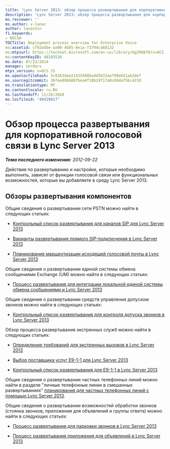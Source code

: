 ```yaml
---
title: 'Lync Server 2013: обзор процесса развертывания для корпоративной голосовой связи'
description: 'Lync Server 2013: обзор процесса развертывания для корпоративной голосовой связи.'
ms.reviewer: ''
ms.author: v-lanac
author: lanachin
f1.keywords:
- NOCSH
TOCTitle: Deployment process overview for Enterprise Voice
ms:assetid: cf92adbe-aa90-4b05-8e1a-f3794ca68132
ms:mtpsurl: https://technet.microsoft.com/en-us/library/Gg398878(v=OCS.15)
ms:contentKeyID: 48185526
ms.date: 07/23/2014
manager: serdars
mtps_version: v=OCS.15
ms.openlocfilehash: 5c8163dae21435490badd5633ae799e651ab2def
ms.sourcegitcommit: 36fee89bb887bea4f18b19f17a8c69daf5bc423d
ms.translationtype: MT
ms.contentlocale: ru-RU
ms.lasthandoff: 11/26/2020
ms.locfileid: "49429617"
---
```

# <a name="deployment-process-overview-for-enterprise-voice-in-lync-server-2013"></a>Обзор процесса развертывания для корпоративной голосовой связи в Lync Server 2013

<div data-xmlns="http://www.w3.org/1999/xhtml">

<div class="topic" data-xmlns="http://www.w3.org/1999/xhtml" data-msxsl="urn:schemas-microsoft-com:xslt" data-cs="https://msdn.microsoft.com/">

<div data-asp="https://msdn2.microsoft.com/asp">



</div>

<div id="mainSection">

<div id="mainBody">

<span> </span>

_**Тема последнего изменения:** 2012-09-22_

Действия по развертыванию и настройке, которые необходимо выполнить, зависят от функции голосовой связи или функциональных возможностей, которые вы добавляете в среду Lync Server 2013.

<div>

## <a name="feature-deployment-overviews"></a>Обзоры развертывания компонентов

Общие сведения о развертывании сети PSTN можно найти в следующих статьях:

  - [Контрольный список развертывания для каналов SIP для Lync Server 2013](lync-server-2013-sip-trunk-deployment-checklist.md)

  - [Варианты развертывания прямого SIP-подключения в Lync Server 2013](lync-server-2013-direct-sip-deployment-options.md)

  - [Планирование маршрутизации исходящей голосовой почты в Lync Server 2013](lync-server-2013-planning-outbound-voice-routing.md)

Общие сведения о развертывании единой системы обмена сообщениями Exchange (UM) можно найти в следующих статьях:

  - [Процесс развертывания для интеграции локальной единой системы обмена сообщениями и Lync Server 2013](lync-server-2013-deployment-process-for-integrating-on-premises-unified-messaging.md)

Общие сведения о развертывании средств управления допуском звонков можно найти в следующих статьях:

  - [Контрольный список развертывания для контроля допуска звонков в Lync Server 2013](lync-server-2013-deployment-checklist-for-call-admission-control.md)

Обзор процесса развертывания экстренных служб можно найти в следующих статьях:

  - [Определение требований для экстренных вызовов в Lync Server 2013](lync-server-2013-defining-your-requirements-for-emergency-calls.md)

  - [Выбор поставщика услуг E9-1-1 для Lync Server 2013](lync-server-2013-choosing-an-e9-1-1-service-provider.md)

  - [Контрольный список развертывания для E9-1-1 в Lync Server 2013](lync-server-2013-deployment-checklist-for-e9-1-1.md)

Общие сведения о развертывании частных телефонных линий можно найти в разделе "личные телефонные линии в смешанных развертываниях" [планирования для частных телефонных линий с помощью Lync Server 2013](lync-server-2013-planning-for-private-telephone-lines.md).

Общие сведения о развертывании возможностей обработки звонков (стоянка звонков, приложения для объявлений и группы ответа) можно найти в следующих статьях:

  - [Процесс развертывания для парковки звонков в Lync Server 2013](lync-server-2013-deployment-process-for-call-park.md)

  - [Процесс развертывания приложения для объявлений в Lync Server 2013](lync-server-2013-deployment-process-for-the-announcement-application.md)

</div>

</div>

<span> </span>

</div>

</div>

</div>

